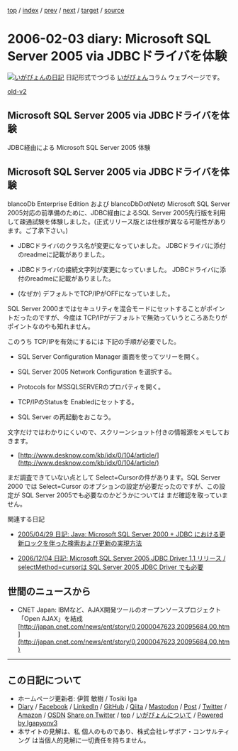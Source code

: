 [top](../index.html) 
 / [index](index.html) 
 / [prev](ig060202.html) 
 / [next](ig060206.html) 
 / [target](https://www.igapyon.jp/igapyon/diary/2006/ig060203.html) 
 / [source](https://github.com/igapyon/diary/blob/master/2006/ig060203.src.md) 

2006-02-03 diary: Microsoft SQL Server 2005 via JDBCドライバを体験
=====================================================================================================
[![いがぴょんの日記](https://www.igapyon.jp/igapyon/diary/images/iga200306s.jpg "いがぴょん")](https://www.igapyon.jp/igapyon/diary/memo/memoigapyon.html) 日記形式でつづる [いがぴょん](https://www.igapyon.jp/igapyon/diary/memo/memoigapyon.html)コラム ウェブページです。

[old-v2](ig060203-orig.html)

## Microsoft SQL Server 2005 via JDBCドライバを体験

JDBC経由による Microsoft SQL Server 2005 体験


## Microsoft SQL Server 2005 via JDBCドライバを体験

blancoDb Enterprise Edition および blancoDbDotNetの Microsoft SQL Server 2005対応の前準備のために、JDBC経由によるSQL
Server 2005先行版を利用して疎通試験を体験しました。(正式リリース版とは仕様が異なる可能性があります。ご了承下さい。)

* JDBCドライバのクラス名が変更になっていました。
  JDBCドライバに添付のreadmeに記載がありました。
  
* JDBCドライバの接続文字列が変更になっていました。
  JDBCドライバに添付のreadmeに記載がありました。
  
* (なぜか) デフォルトでTCP/IPがOFFになっていました。

SQL Server 2000まではセキュリティを混合モードにセットすることがポイントだったのですが、今度は TCP/IPがデフォルトで無効っていうところあたりがポイントなのやも知れません。

このうち TCP/IPを有効にするには 下記の手順が必要でした。

* SQL Server Configuration Manager 画面を使ってツリーを開く。
  
* SQL Server 2005 Network Configuration を選択する。
  
* Protocols for MSSQLSERVERのプロパティを開く。
  
* TCP/IPのStatusを Enabledにセットする。
  
* SQL Server の再起動をおこなう。

文字だけではわかりにくいので、スクリーンショット付きの情報源をメモしておきます。

* [http://www.desknow.com/kb/idx/0/104/article/](http://www.desknow.com/kb/idx/0/104/article/)

まだ調査できていない点として Select=Cursorの件があります。SQL Server 2000 では Select=Cursor のオプションの設定が必要だったのですが、この設定が
SQL Server 2005でも必要なのかどうかについては まだ確認を取っていません。

関連する日記

* [2005/04/29 日記: Java: Microsoft SQL Server 2000 + JDBC における更新ロックを伴った検索および更新の実現方法](../2005/ig050429.html)
  
* [2006/12/04 日記: Microsoft SQL Server 2005 JDBC Driver 1.1 リリース / selectMethod=cursorは
  SQL Server 2005 JDBC Driver でも必要](ig061204.html)

## 世間のニュースから

* CNET Japan: IBMなど、AJAX開発ツールのオープンソースプロジェクト「Open AJAX」を結成
  [http://japan.cnet.com/news/ent/story/0,2000047623,20095684,00.htm](http://japan.cnet.com/news/ent/story/0,2000047623,20095684,00.htm)


----------------------------------------------------------------------------------------------------

## この日記について

* ホームページ更新者: 伊賀 敏樹 / Tosiki Iga
* [Diary](https://www.igapyon.jp/igapyon/diary/) / [Facebook](https://www.facebook.com/igapyon) / [LinkedIn](https://www.linkedin.com/in/toshikiiga) / [GitHub](https://github.com/igapyon) / [Qiita](https://qiita.com/igapyon) / [Mastodon](https://social.vivaldi.net/@igapyon) / [Post](https://post.news/igapyon) / [Twitter](https://twitter.com/ToshikiIga) / [Amazon](https://www.amazon.co.jp/%E4%BC%8A%E8%B3%80-%E6%95%8F%E6%A8%B9/e/B004LTQWCQ) / [OSDN](https://ja.osdn.net/users/iga/)
[Share on Twitter](https://twitter.com/intent/tweet?hashtags=igapyon%2Cdiary%2C%E3%81%84%E3%81%8C%E3%81%B4%E3%82%87%E3%82%93&text=Microsoft+SQL+Server+2005+via+JDBC%E3%83%89%E3%83%A9%E3%82%A4%E3%83%90%E3%82%92%E4%BD%93%E9%A8%93&url=https%3A%2F%2Fwww.igapyon.jp%2Figapyon%2Fdiary%2F2006%2Fig060203.html) / [top](../index.html) / [いがぴょんについて](https://www.igapyon.jp/igapyon/diary/memo/memoigapyon.html) / [Powered by Igapyonv3](https://github.com/igapyon/igapyonv3)
* 本サイトの見解は、私 個人のものであり、株式会社レザボア・コンサルティング は当個人的見解に一切責任を持ちません。 

